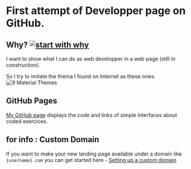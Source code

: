 # First attempt of Developper page on GitHub.

## Why? [![start with why](https://img.shields.io/badge/start%20with-why%3F-brightgreen.svg?style=flat)](http://www.ted.com/talks/simon_sinek_how_great_leaders_inspire_action)

I want to show what I can do as web developper in a web page (still in construction).

So I try to imitate the thema I found on Internet as these ones.
![9 Material Themes](https://image.ibb.co/jJVKCn/dev_landing_page_themes.jpg)

## GitHub Pages

[My GitHub page](https://pierreweets.github.io/) displays the code and links of simple interfaces about coded exercices.


## for info : Custom Domain

If you want to make your new landing page available under a domain like `{username}.com` you can get started here - [Setting up a custom domain](https://help.github.com/articles/quick-start-setting-up-a-custom-domain/)
